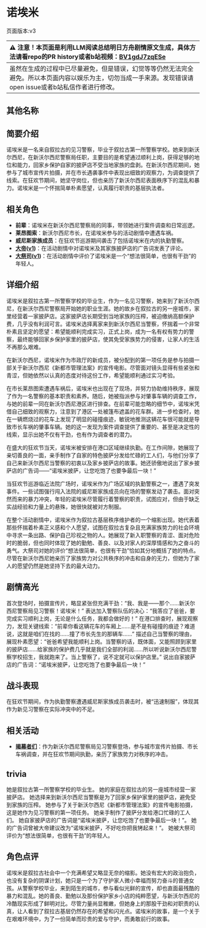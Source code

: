 # 诺埃米
页面版本:v3
 

| :warning: 注意！本页面是利用LLM阅读总结明日方舟剧情原文生成，具体方法请看repo的PR history或者b站视频：[BV1gdJ7zqESe](https://www.bilibili.com/video/BV1gdJ7zqESe/)         |
|:----------------------------|
| 虽然在生成的过程中已尽量避免，但是错误，幻觉等等仍然无法完全避免。所以本页面内容以娱乐为主，切勿当成一手来源。发现错误请open issue或者b站私信作者进行修改。|



## 其他名称

## 简要介绍
诺埃米是一名来自叙拉古的见习警察，毕业于叙拉古第一所警察学校。她来到新沃尔西尼，在新沃尔西尼警察局任职，主要目的是希望通过顺利上岗，获得足够的地位和能力，回家乡保护自家的披萨店不受当地家族的盘剥。在新沃尔西尼期间，她参与了城市宣传片拍摄，并在市长遇袭事件中表现出细致的观察力，为调查提供了线索。在狂欢节期间，她坚守岗位，但也亲历了新沃尔西尼表面秩序下的混乱和暴力。诺埃米是一个怀揣简单朴素愿望，认真履行职责的基层执法者。
## 相关角色
-   **前辈**：诺埃米在新沃尔西尼警察局的同事，带领她进行案件调查和日常巡逻。
-   **莱昂图索**：新沃尔西尼市长，在诺埃米参与的活动剧情中遭遇车祸。
-   **威尼斯家族成员**：在狂欢节巡游期间袭击了包括诺埃米在内的执勤警察。
-   **[大帝](extended_char_da_di.md)([v1](../chars/extended_char_da_di.md))**：在活动剧情中对诺埃米及其家族披萨店的广告词发表了评论。
-   **[大祭司](extended_char_da_ji_si.md)([v1](../chars/extended_char_da_ji_si.md))**：在活动剧情中评价了诺埃米是一个“想法很简单，也很有干劲”的年轻人。
## 详细介绍
诺埃米是叙拉古第一所警察学校的毕业生，作为一名见习警察，她来到了新沃尔西尼，在新沃尔西尼警察局开始她的职业生涯。她的故乡在叙拉古的另一座城市，家里经营着一家披萨店。这家披萨店长期受到当地家族的压榨，被迫缴纳高额保护费，几乎没有利润可言。诺埃米选择离家来到新沃尔西尼当警察，怀揣着一个非常朴素且坚定的愿望：希望能顺利完成实习，正式上岗，成为一名有权有势力的警察，最终能够回家乡保护家里的披萨店，使其免受家族势力的侵害，让家人的生活不再那么艰难。

在新沃尔西尼，诺埃米作为市政厅的新成员，被分配到的第一项任务是参与拍摄一部关于新沃尔西尼《新都市管理法案》的宣传电影。尽管面对镜头显得有些紧张和青涩，但她依然以认真的态度对待这份工作，希望能顺利通过实习考验。

在市长莱昂图索遭遇车祸后，诺埃米也出现在了现场，并努力协助维持秩序，展现了作为一名警察的基本职责和素养。随后，她被指派参与对肇事车辆的调查工作，与她的前辈一同在新沃尔西尼港区进行排查。在前辈可能忽略的细节中，诺埃米凭借自己细致的观察力，注意到了港区一处被篷布遮盖的花车群。进一步检查时，她在一辆燃烧过的花车上发现了明显的碰撞痕迹，敏锐地推测这辆花车很可能就是导致市长车祸的肇事车辆。她的这一发现为案件调查提供了重要的、甚至是决定性的线索，显示出她不仅有干劲，也有作为调查者的潜力。

在盛大的狂欢节当天，诺埃米被安排在港口区域继续执勤。在工作间隙，她展现了亲切善良的一面，亲手制作了自家的特色披萨分发给忙碌的工人们，与他们分享了自己来新沃尔西尼当警察的初衷以及家乡披萨店的故事。她还骄傲地说出了家乡披萨店的广告词——“诺埃米披萨，让您吃饱了也要争最后一块！”

当狂欢节巡游临近法院广场时，诺埃米作为广场区域的执勤警察之一，遭遇了突发事件。一些试图强行闯入法院的威尼斯家族成员向在场的警察发动了袭击。面对突然而来的暴力冲突，年轻的诺埃米尽管履行着警察的职责，试图应对，但由于缺乏实战经验和力量上的悬殊，她很快就被对方制服。

在整个活动剧情中，诺埃米作为叙拉古基层秩序维护者的一个缩影出现。她代表着那些怀揣着朴素正义感和个人愿望，试图在叙拉古复杂且充满家族势力的社会环境中寻求一条出路、保护自己珍视之物的人。她展现了新入职警察的青涩、面对危险时的脆弱，但也同时体现了她的勤勉、善良、以及对家人的深厚情感和为之奋斗的勇气。大祭司对她的评价“想法很简单，也很有干劲”恰如其分地概括了她的特点。尽管在新沃尔西尼她亲历了家族势力对公共秩序的冲击和自身的无力，但她为了家人的愿望仍然是她坚持下去的最大动力。
## 剧情高光
首次登场时，拍摄宣传片，略显紧张但充满干劲：“我、我是——那个......新沃尔西尼警察局见习警察！诺埃米！”
表达加入警察队伍的决心：“我答应了爸爸，要完成实习顺利上岗，无论是什么任务，我都会做好的！”
在港口排查时，展现观察力，发现关键线索：“前辈你看这辆花车的车厢上......是不是有碰撞的痕迹？难道说，这就是咱们在找的......撞了市长先生的那辆车......”
描述自己当警察的理由，展现朴素愿望：“爸爸希望我能顺利上岗。当警察的话，既体面，又能照顾到家里的披萨店......给家族的保护费几乎就是我们全部的利润......所以听说新沃尔西尼警察学校招生，我就跑来了。当上警察了，说不定就可以保护店里。”
说出自家披萨店的广告词：“诺埃米披萨，让您吃饱了也要争最后一块！”
## 战斗表现
在狂欢节期间，作为执勤警察遭遇威尼斯家族成员袭击时，被“迅速制服”，体现其作为新见习警察在实际冲突中的不足。
## 相关活动
-   **[揭幕者们](../stories/act38side.md)**：作为新沃尔西尼警察局见习警察登场，参与城市宣传片拍摄、市长车祸调查，并在狂欢节期间执勤，亲历了家族势力对秩序的冲击。
## trivia
她是叙拉古第一所警察学校的毕业生。
她的家庭在叙拉古的另一座城市经营一家披萨店。
她选择来到新沃尔西尼当警察是为了回家乡保护家里的披萨店，避免受到家族的压榨。
她参与了关于新沃尔西尼《新都市管理法案》的宣传电影拍摄，这是她作为见习警察的第一项任务。
她亲手制作了披萨分发给港口忙碌的工人们。
她自家披萨店的广告词是“诺埃米披萨，让您吃饱了也要争最后一块！”。
她的广告词曾被大帝建议改为“诺埃米披萨，不好吃你把我铐起来！”。
她被大祭司评价为“想法很简单，也很有干劲”的年轻人。
## 角色点评
诺埃米是叙拉古社会中一个充满希望又略显无奈的缩影。她没有宏大的政治抱负，也没有复杂的阴谋计划，她只是一个为了守护家人微小幸福而努力奋斗的普通女孩。从警察学校毕业，来到陌生的城市，参与看似光鲜的宣传，却也直面最残酷的暴力和混乱。她的善良、勤勉以及那份保护家乡小店的纯粹愿望，与新沃尔西尼的冷酷现实形成了鲜明对比。尽管力量尚显稚嫩，但她身上的那股干劲和对职责的认真，让人看到了叙拉古基层仍然存在的希望和闪光点。诺埃米的故事，是一个关于在艰难环境中，为了一份简单而珍贵的爱与守护，而勇敢前行的故事。